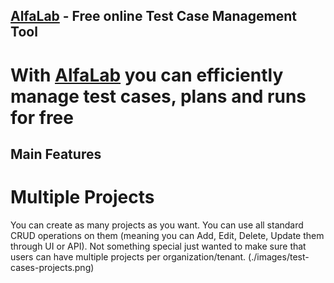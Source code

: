 ## [AlfaLab](https://alfalab.tech/) - Free online Test Case Management Tool
# With [AlfaLab](https://alfalab.tech/) you can efficiently manage test cases, plans and runs for free

## Main Features
# Multiple Projects
You can create as many projects as you want. You can use all standard CRUD operations on them (meaning you can Add, Edit, Delete, Update them through UI or API). Not something special just wanted to make sure that users can have multiple projects per organization/tenant.
(./images/test-cases-projects.png)

